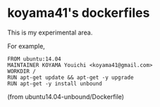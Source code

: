 # koyama41's dockerfiles

This is my experimental area.

For example,

    FROM ubuntu:14.04
    MAINTAINER KOYAMA Youichi <koyama41@gmail.com>
    WORKDIR /
    RUN apt-get update && apt-get -y upgrade
    RUN apt-get -y install unbound

(from ubuntu14.04-unbound/Dockerfile)
  